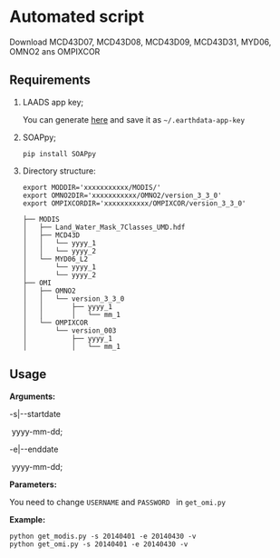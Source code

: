 # Automated script

Download MCD43D07, MCD43D08, MCD43D09, MCD43D31, MYD06, OMNO2 ans OMPIXCOR

## Requirements

1. LAADS app key; 

   You can generate [here](https://ladsweb.modaps.eosdis.nasa.gov/tools-and-services/data-download-scripts/#appkeys) and save it as `~/.earthdata-app-key`

2. SOAPpy; 

   `pip install SOAPpy`

3. Directory structure:

   ```
   export MODDIR='xxxxxxxxxxx/MODIS/'
   export OMNO2DIR='xxxxxxxxxxx/OMNO2/version_3_3_0'
   export OMPIXCORDIR='xxxxxxxxxxx/OMPIXCOR/version_3_3_0'
   ```

   ```
   ├── MODIS
   │   ├── Land_Water_Mask_7Classes_UMD.hdf
   │   ├── MCD43D
   │   │   └── yyyy_1
   │   │   └── yyyy_2
   │   └── MYD06_L2
   │       └── yyyy_1
   │       └── yyyy_2
   ├── OMI
   │   ├── OMNO2
   │   │   └── version_3_3_0
   │   │       ├── yyyy_1
   │   │       │   └── mm_1
   │   └── OMPIXCOR
   │       └── version_003
   │           ├── yyyy_1
   │           │   └── mm_1
   ```

## Usage

**Arguments:**

-s|--startdate

​	yyyy-mm-dd;

-e|--enddate

​	yyyy-mm-dd;

**Parameters:**

You need to change `USERNAME` and `PASSWORD ` in `get_omi.py`

**Example:**

```
python get_modis.py -s 20140401 -e 20140430 -v
python get_omi.py -s 20140401 -e 20140430 -v
```

